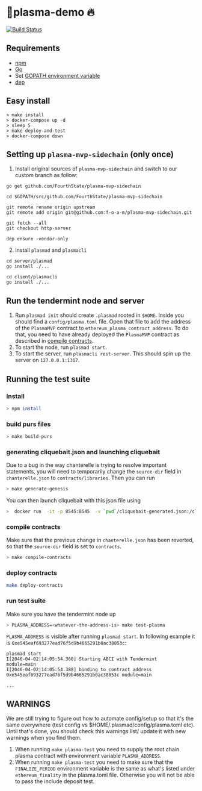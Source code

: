 # 🧼plasma-demo 🔥
[![Build Status](https://travis-ci.com/f-o-a-m/plasma-demo.svg?token=S5ycohXqQwQa9vbXx9fF&branch=master)](https://travis-ci.com/f-o-a-m/plasma-demo)

## Requirements
- [npm](https://www.npmjs.com/)
- [Go](https://golang.org/doc/install)
- Set [GOPATH environment variable](https://github.com/golang/go/wiki/SettingGOPATH)
- [dep](https://golang.github.io/dep/docs/installation.html)

## Easy install 

```
> make install
> docker-compose up -d
> sleep 5
> make deploy-and-test
> docker-compose down
```

## Setting up `plasma-mvp-sidechain` (only once)

1. Install original sources of `plasma-mvp-sidechain` and switch to our custom branch as follow:
```
go get github.com/FourthState/plasma-mvp-sidechain

cd $GOPATH/src/github.com/FourthState/plasma-mvp-sidechain

git remote rename origin upstream
git remote add origin git@github.com:f-o-a-m/plasma-mvp-sidechain.git

git fetch --all
git checkout http-server

dep ensure -vendor-only
```

2. Install `plasmad` and `plasmacli`
```
cd server/plasmad
go install ./...
```
```
cd client/plasmacli
go install ./...
```

## Run the tendermint node and server

1. Run `plasmad init` should create `.plasmad` rooted in `$HOME`. Inside you should find a `config/plasma.toml` file. Open that file to add the address of the `PlasmaMVP` contract to `ethereum_plasma_contract_address`. To do that, you need to have already deployed the `PlasmaMVP` contract as described in [compile contracts](#compile-contracts).
2. To start the node, run `plasmad start`.
3. To start the server, run `plasmacli rest-server`. This should spin up the server on `127.0.0.1:1317`.

## Running the test suite

### Install
```bash
> npm install
```

### build purs files
```bash
> make build-purs
```

### generating cliquebait.json and launching cliquebait

Due to a bug in the way chanterelle is trying to resolve important statements, you will need to temporarily change
the `source-dir` field in `chanterelle.json` to `contracts/libraries`. Then you can run

```bash
> make generate-genesis
```

You can then launch cliquebait with this json file using
```bash
>  docker run  -it -p 8545:8545  -v `pwd`/cliquebait-generated.json:/cliquebait/cliquebait.json foamspace/cliquebait:latest
```

### compile contracts

Make sure that the previous change in `chanterelle.json` has been reverted, so that the `source-dir` field is set to `contracts`.

```bash
> make compile-contracts
```

### deploy contracts
```bash
make deploy-contracts
```

### run test suite
Make sure you have the tendermint node up
```bash
> PLASMA_ADDRESS=<whatever-the-address-is> make test-plasma
```

`PLASMA_ADDRESS` is visible after running `plasmad start`. In following example it is `0xe545eaf693277ead76f5d9b4665291b0ac38853c`:
```
plasmad start 
I[2046-04-02|14:05:54.360] Starting ABCI with Tendermint                module=main 
I[2046-04-02|14:05:54.388] binding to contract address 0xe545eaf693277ead76f5d9b4665291b0ac38853c module=main

...

```

## WARNINGS
We are still trying to figure out how to automate config/setup so that it's the same everywhere (test config vs $HOME/.plasmad/config/plasma.toml etc). Until that's done, you should check this warnings list/ update it with new warnings when you find them.
1. When running `make plasma-test` you need to supply the root chain plasma contract with environment variable `PLASMA_ADDRESS`.
2. When running `make plasma-test` you need to make sure that the `FINALIZE_PERIOD` environment variable is the same as what's listed under `ethereum_finality` in the plasma.toml file. Otherwise you will not be able to pass the include deposit test.
